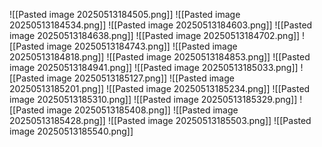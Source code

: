 ![[Pasted image 20250513184505.png]]
![[Pasted image 20250513184534.png]]
![[Pasted image 20250513184603.png]]
![[Pasted image 20250513184638.png]]
![[Pasted image 20250513184702.png]]
![[Pasted image 20250513184743.png]]
![[Pasted image 20250513184818.png]]
![[Pasted image 20250513184853.png]]
![[Pasted image 20250513184941.png]]
![[Pasted image 20250513185033.png]]
![[Pasted image 20250513185127.png]]
![[Pasted image 20250513185201.png]]
![[Pasted image 20250513185234.png]]
 ![[Pasted image 20250513185310.png]]
 ![[Pasted image 20250513185329.png]]
 ![[Pasted image 20250513185408.png]]
 ![[Pasted image 20250513185428.png]]
 ![[Pasted image 20250513185503.png]]
 ![[Pasted image 20250513185540.png]]
 